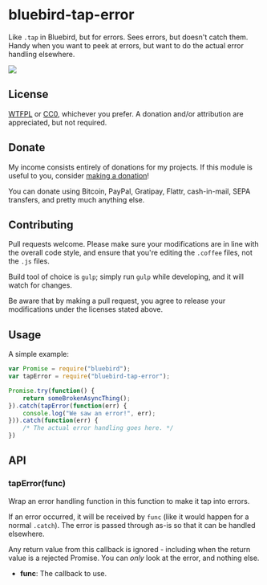 # bluebird-tap-error

Like `.tap` in Bluebird, but for errors. Sees errors, but doesn't catch them. Handy when you want to peek at errors, but want to do the actual error handling elsewhere.

[![](//img.shields.io/gratipay/joepie91.svg)](https://gratipay.com/joepie91)

## License

[WTFPL](http://www.wtfpl.net/txt/copying/) or [CC0](https://creativecommons.org/publicdomain/zero/1.0/), whichever you prefer. A donation and/or attribution are appreciated, but not required.

## Donate

My income consists entirely of donations for my projects. If this module is useful to you, consider [making a donation](http://cryto.net/~joepie91/donate.html)!

You can donate using Bitcoin, PayPal, Gratipay, Flattr, cash-in-mail, SEPA transfers, and pretty much anything else.

## Contributing

Pull requests welcome. Please make sure your modifications are in line with the overall code style, and ensure that you're editing the `.coffee` files, not the `.js` files.

Build tool of choice is `gulp`; simply run `gulp` while developing, and it will watch for changes.

Be aware that by making a pull request, you agree to release your modifications under the licenses stated above.

## Usage

A simple example:

```javascript
var Promise = require("bluebird");
var tapError = require("bluebird-tap-error");

Promise.try(function() {
	return someBrokenAsyncThing();
}).catch(tapError(function(err) {
	console.log("We saw an error!", err);
})).catch(function(err) {
	/* The actual error handling goes here. */
})
```

## API

### tapError(func)

Wrap an error handling function in this function to make it tap into errors.

If an error occurred, it will be received by `func` (like it would happen for a normal `.catch`). The error is passed through as-is so that it can be handled elsewhere.

Any return value from this callback is ignored - including when the return value is a rejected Promise. You can *only* look at the error, and nothing else.

* __func__: The callback to use.
